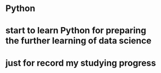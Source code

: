 # Python
# start to learn Python for preparing the further learning of data science
# just for record my studying progress
